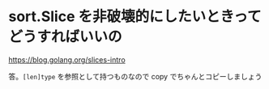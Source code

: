 # sort.Slice を非破壊的にしたいときってどうすればいいの

https://blog.golang.org/slices-intro

答。`[len]type` を参照として持つものなので copy でちゃんとコピーしましょう
